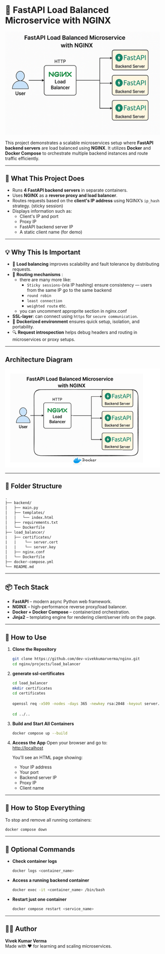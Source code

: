 # 🔁 FastAPI Load Balanced Microservice with NGINX

![load_balancer](../../imgResource/loadbalancer.png)

This project demonstrates a scalable microservices setup where **FastAPI backend servers** are load balanced using **NGINX**. It utilizes **Docker** and **Docker Compose** to orchestrate multiple backend instances and route traffic efficiently.

---

## 📌 What This Project Does

- Runs **4 FastAPI backend servers** in separate containers.
- Uses **NGINX** as a **reverse proxy and load balancer**.
- Routes requests based on the **client's IP address** using NGINX’s `ip_hash` strategy. (sticky session)
- Displays information such as:
  - Client's IP and port
  - Proxy IP
  - FastAPI backend server IP
  - A static client name (for demo)

---

## 💡 Why This Is Important

- 🔀 **Load balancing** improves scalability and fault tolerance by distributing requests.
- 🧠 **Routing mechanisms** :
    - there are many more like:
      - `Sticky sessions`-(via IP hashing) ensure consistency — users from the same IP go to the same backend
      - `round robin`
      - `least connection`
      - `weighted route` etc. 
  - you can uncomment approprite section in nginx.conf
- **SSL-layer**: can connect using `https` for `secure communication`.
- 🐳 **Dockerized environment** ensures quick setup, isolation, and portability.
- 🔍 **Request introspection** helps debug headers and routing in microservices or proxy setups.

---
## Architecture Diagram

![Architecture_diagram of project](../../imgResource/load_balancer_architecture.png)

---

## 🧩 Folder Structure

```
.
├── backend/
│   ├── main.py
│   ├── templates/
│   │   └── index.html
│   ├── requirements.txt
│   └── Dockerfile
├── load_balancer/
|   ├── certificates/
|   |    └── server.cert
|   |    └── server.key
│   ├── nginx.conf
│   └── Dockerfile
├── docker-compose.yml
└── README.md
```
---

## 📦 Tech Stack

- **FastAPI** – modern async Python web framework.
- **NGINX** – high-performance reverse proxy/load balancer.
- **Docker + Docker Compose** – containerized orchestration.
- **Jinja2** – templating engine for rendering client/server info on the page.

---

## 🚀 How to Use

1. **Clone the Repository**
   ```bash
   git clone https://github.com/dev-vivekkumarverma/nginx.git
   cd nginx/projects/load_balancer
   ```
2. **generate ssl-certificates**
   ```bash
   cd load_balancer
   mkdir certificates
   cd certificates

   openssl req -x509 -nodes -days 365 -newkey rsa:2048 -keyout server.key -out server.crt

   cd ../..
   ```


3. **Build and Start All Containers**
   ```bash
   docker compose up --build
   ```

4. **Access the App**
   Open your browser and go to:  
   [http://localhost](http://localhost)

   You'll see an HTML page showing:
   - Your IP address
   - Your port
   - Backend server IP
   - Proxy IP
   - Client name

---

## 🛑 How to Stop Everything

To stop and remove all running containers:
```bash
docker compose down
```

---

## 🧪 Optional Commands

- **Check container logs**
  ```bash
  docker logs <container_name>
  ```

- **Access a running backend container**
  ```bash
  docker exec -it <container_name> /bin/bash
  ```

- **Restart just one container**
  ```bash
  docker compose restart <service_name>
  ```

---

## 🙋‍♂️ Author

**Vivek Kumar Verma**  
Made with ❤️ for learning and scaling microservices.

